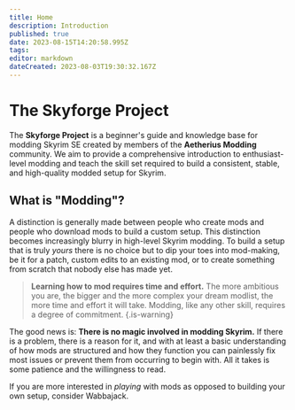 ```yaml
---
title: Home
description: Introduction
published: true
date: 2023-08-15T14:20:58.995Z
tags: 
editor: markdown
dateCreated: 2023-08-03T19:30:32.167Z
---
```


# The Skyforge Project

The **Skyforge Project** is a beginner's guide and knowledge base for modding Skyrim SE created by members of the **Aetherius Modding** community. We aim to provide a comprehensive introduction to enthusiast-level modding and teach the skill set required to build a consistent, stable, and high-quality modded setup for Skyrim.

## What is "Modding"?

A distinction is generally made between people who create mods and people who download mods to build a custom setup. This distinction becomes increasingly blurry in high-level Skyrim modding. To build a setup that is truly *yours* there is no choice but to dip your toes into mod-making, be it for a patch, custom edits to an existing mod, or to create something from scratch that nobody else has made yet.

> **Learning how to mod requires time and effort.**
> The more ambitious you are, the bigger and the more complex your dream modlist, the more time and effort it will take. Modding, like any other skill, requires a degree of commitment.
{.is-warning}

The good news is: **There is no magic involved in modding Skyrim.** If there is a problem, there is a reason for it, and with at least a basic understanding of how mods are structured and how they function you can painlessly fix most issues or prevent them from occurring to begin with. All it takes is some patience and the willingness to read.

If you are more interested in *playing* with mods as opposed to building your own setup, consider Wabbajack.
